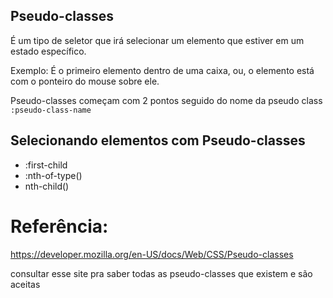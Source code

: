 ## Pseudo-classes

É um tipo de seletor que irá selecionar um elemento que estiver em um estado específico.

Exemplo: É o primeiro elemento dentro de uma caixa, ou, o elemento está com o ponteiro do mouse sobre ele.

Pseudo-classes começam com 2 pontos seguido do nome da pseudo class `:pseudo-class-name`

## Selecionando elementos com Pseudo-classes

* :first-child
* :nth-of-type()
* nth-child()

# Referência:
https://developer.mozilla.org/en-US/docs/Web/CSS/Pseudo-classes

consultar esse site pra saber todas as pseudo-classes que existem e são aceitas
